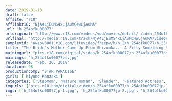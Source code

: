 ```yaml
---
date: 2019-01-13
draft: false
affsite: "r18"
afflinkr18: "NjA4LjEuMS4xLjAuMC4wLjAuMA"
url: "h_254ofku00077"
urloriginal: "http://www.r18.com/videos/vod/movies/detail/-/id=h_254ofku00077"
urlfinal: "http://media.r18.com/track/NjA4LjEuMS4xLjAuMC4wLjAuMA/videos/vod/movies/detail/-/id=h_254ofku00077"
samplevid: "awspv3001.r18.com/litevideo/freepv/h/h_2/h_254ofku077/h_254ofku077_dmb_w.mp4"
title: "The Bride's Mother Came Up From Shizuoka... A Fifty-Something Stepmom Kiyono Kanzaki"
mainimgurl: "pics.r18.com/digital/video/h_254ofku00077/h_254ofku00077ps.jpg"
mainimgs: "h_254ofku00077ps.jpg"
releasedate: "Feb. 20, 2018"
duration: 98
productioncomp: "STAR PARADISE"
girls: ['Kiyono Kanzaki']
categories: ['Stepmom', 'Mature Woman', 'Slender', 'Featured Actress', 'Hi-Def']
imgurls: ['pics.r18.com/digital/video/h_254ofku00077/h_254ofku00077jp-1.jpg', 'pics.r18.com/digital/video/h_254ofku00077/h_254ofku00077jp-2.jpg', 'pics.r18.com/digital/video/h_254ofku00077/h_254ofku00077jp-3.jpg', 'pics.r18.com/digital/video/h_254ofku00077/h_254ofku00077jp-4.jpg', 'pics.r18.com/digital/video/h_254ofku00077/h_254ofku00077jp-5.jpg', 'pics.r18.com/digital/video/h_254ofku00077/h_254ofku00077jp-6.jpg', 'pics.r18.com/digital/video/h_254ofku00077/h_254ofku00077jp-7.jpg', 'pics.r18.com/digital/video/h_254ofku00077/h_254ofku00077jp-8.jpg', 'pics.r18.com/digital/video/h_254ofku00077/h_254ofku00077jp-9.jpg', 'pics.r18.com/digital/video/h_254ofku00077/h_254ofku00077jp-10.jpg', 'pics.r18.com/digital/video/h_254ofku00077/h_254ofku00077jp-11.jpg', 'pics.r18.com/digital/video/h_254ofku00077/h_254ofku00077jp-12.jpg', 'pics.r18.com/digital/video/h_254ofku00077/h_254ofku00077jp-13.jpg', 'pics.r18.com/digital/video/h_254ofku00077/h_254ofku00077jp-14.jpg', 'pics.r18.com/digital/video/h_254ofku00077/h_254ofku00077jp-15.jpg', 'pics.r18.com/digital/video/h_254ofku00077/h_254ofku00077jp-16.jpg', 'pics.r18.com/digital/video/h_254ofku00077/h_254ofku00077jp-17.jpg', 'pics.r18.com/digital/video/h_254ofku00077/h_254ofku00077jp-18.jpg', 'pics.r18.com/digital/video/h_254ofku00077/h_254ofku00077jp-19.jpg', 'pics.r18.com/digital/video/h_254ofku00077/h_254ofku00077jp-20.jpg']
imgs: ['h_254ofku00077jp-1.jpg', 'h_254ofku00077jp-2.jpg', 'h_254ofku00077jp-3.jpg', 'h_254ofku00077jp-4.jpg', 'h_254ofku00077jp-5.jpg', 'h_254ofku00077jp-6.jpg', 'h_254ofku00077jp-7.jpg', 'h_254ofku00077jp-8.jpg', 'h_254ofku00077jp-9.jpg', 'h_254ofku00077jp-10.jpg', 'h_254ofku00077jp-11.jpg', 'h_254ofku00077jp-12.jpg', 'h_254ofku00077jp-13.jpg', 'h_254ofku00077jp-14.jpg', 'h_254ofku00077jp-15.jpg', 'h_254ofku00077jp-16.jpg', 'h_254ofku00077jp-17.jpg', 'h_254ofku00077jp-18.jpg', 'h_254ofku00077jp-19.jpg', 'h_254ofku00077jp-20.jpg']
---
```

